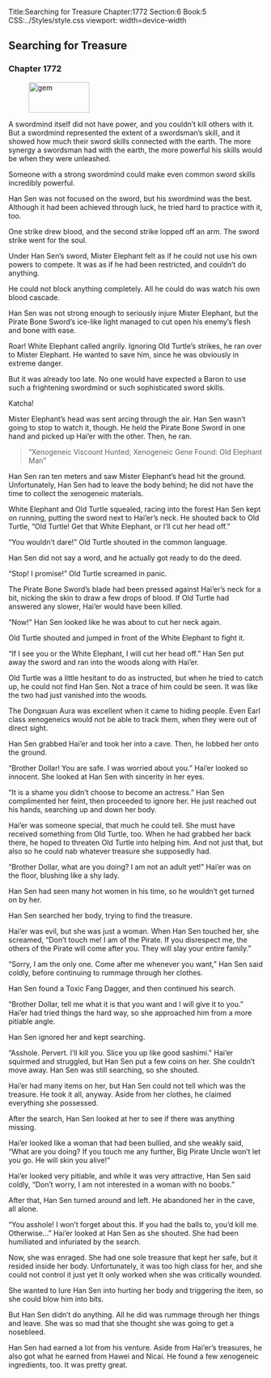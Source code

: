 Title:Searching for Treasure 
Chapter:1772 
Section:6 
Book:5 
CSS:../Styles/style.css 
viewport: width=device-width
  
## Searching for Treasure
### Chapter 1772
  
<figure>
	<img src="../Images/gem.gif" alt="gem" id="gem" width="120" height="60" />
</figure>
  

  
A swordmind itself did not have power, and you couldn’t kill others with it. But a swordmind represented the extent of a swordsman’s skill, and it showed how much their sword skills connected with the earth. The more synergy a swordsman had with the earth, the more powerful his skills would be when they were unleashed.

Someone with a strong swordmind could make even common sword skills incredibly powerful.

Han Sen was not focused on the sword, but his swordmind was the best. Although it had been achieved through luck, he tried hard to practice with it, too.

One strike drew blood, and the second strike lopped off an arm. The sword strike went for the soul.

Under Han Sen’s sword, Mister Elephant felt as if he could not use his own powers to compete. It was as if he had been restricted, and couldn’t do anything.

He could not block anything completely. All he could do was watch his own blood cascade.

Han Sen was not strong enough to seriously injure Mister Elephant, but the Pirate Bone Sword’s ice-like light managed to cut open his enemy’s flesh and bone with ease.

Roar! White Elephant called angrily. Ignoring Old Turtle’s strikes, he ran over to Mister Elephant. He wanted to save him, since he was obviously in extreme danger.

But it was already too late. No one would have expected a Baron to use such a frightening swordmind or such sophisticated sword skills.

Katcha!

Mister Elephant’s head was sent arcing through the air. Han Sen wasn’t going to stop to watch it, though. He held the Pirate Bone Sword in one hand and picked up Hai’er with the other. Then, he ran.

> “Xenogeneic Viscount Hunted; Xenogeneic Gene Found: Old Elephant Man”

Han Sen ran ten meters and saw Mister Elephant’s head hit the ground. Unfortunately, Han Sen had to leave the body behind; he did not have the time to collect the xenogeneic materials.

White Elephant and Old Turtle squealed, racing into the forest Han Sen kept on running, putting the sword next to Hai’er’s neck. He shouted back to Old Turtle, “Old Turtle! Get that White Elephant, or I’ll cut her head off.”

“You wouldn’t dare!” Old Turtle shouted in the common language.

Han Sen did not say a word, and he actually got ready to do the deed.

“Stop! I promise!” Old Turtle screamed in panic.

The Pirate Bone Sword’s blade had been pressed against Hai’er’s neck for a bit, nicking the skin to draw a few drops of blood. If Old Turtle had answered any slower, Hai’er would have been killed.

“Now!” Han Sen looked like he was about to cut her neck again.

Old Turtle shouted and jumped in front of the White Elephant to fight it.

“If I see you or the White Elephant, I will cut her head off.” Han Sen put away the sword and ran into the woods along with Hai’er.

Old Turtle was a little hesitant to do as instructed, but when he tried to catch up, he could not find Han Sen. Not a trace of him could be seen. It was like the two had just vanished into the woods.

The Dongxuan Aura was excellent when it came to hiding people. Even Earl class xenogeneics would not be able to track them, when they were out of direct sight.

Han Sen grabbed Hai’er and took her into a cave. Then, he lobbed her onto the ground.

“Brother Dollar! You are safe. I was worried about you.” Hai’er looked so innocent. She looked at Han Sen with sincerity in her eyes.

“It is a shame you didn’t choose to become an actress.” Han Sen complimented her feint, then proceeded to ignore her. He just reached out his hands, searching up and down her body.

Hai’er was someone special, that much he could tell. She must have received something from Old Turtle, too. When he had grabbed her back there, he hoped to threaten Old Turtle into helping him. And not just that, but also so he could nab whatever treasure she supposedly had.

“Brother Dollar, what are you doing? I am not an adult yet!” Hai’er was on the floor, blushing like a shy lady.

Han Sen had seen many hot women in his time, so he wouldn’t get turned on by her.

Han Sen searched her body, trying to find the treasure.

Hai’er was evil, but she was just a woman. When Han Sen touched her, she screamed, “Don’t touch me! I am of the Pirate. If you disrespect me, the others of the Pirate will come after you. They will slay your entire family.”

“Sorry, I am the only one. Come after me whenever you want,” Han Sen said coldly, before continuing to rummage through her clothes.

Han Sen found a Toxic Fang Dagger, and then continued his search.

“Brother Dollar, tell me what it is that you want and I will give it to you.” Hai’er had tried things the hard way, so she approached him from a more pitiable angle.

Han Sen ignored her and kept searching.

“Asshole. Pervert. I’ll kill you. Slice you up like good sashimi.” Hai’er squirmed and struggled, but Han Sen put a few coins on her. She couldn’t move away. Han Sen was still searching, so she shouted.

Hai’er had many items on her, but Han Sen could not tell which was the treasure. He took it all, anyway. Aside from her clothes, he claimed everything she possessed.

After the search, Han Sen looked at her to see if there was anything missing.

Hai’er looked like a woman that had been bullied, and she weakly said, “What are you doing? If you touch me any further, Big Pirate Uncle won’t let you go. He will skin you alive!”

Hai’er looked very pitiable, and while it was very attractive, Han Sen said coldly, “Don’t worry, I am not interested in a woman with no boobs.”

After that, Han Sen turned around and left. He abandoned her in the cave, all alone.

“You asshole! I won’t forget about this. If you had the balls to, you’d kill me. Otherwise…” Hai’er looked at Han Sen as she shouted. She had been humiliated and infuriated by the search.

Now, she was enraged. She had one sole treasure that kept her safe, but it resided inside her body. Unfortunately, it was too high class for her, and she could not control it just yet It only worked when she was critically wounded.

She wanted to lure Han Sen into hurting her body and triggering the item, so she could blow him into bits.

But Han Sen didn’t do anything. All he did was rummage through her things and leave. She was so mad that she thought she was going to get a nosebleed.

Han Sen had earned a lot from his venture. Aside from Hai’er’s treasures, he also got what he earned from Hawei and Nicai. He found a few xenogeneic ingredients, too. It was pretty great.